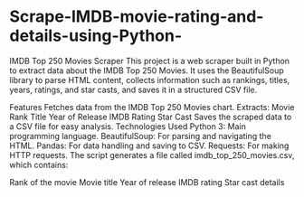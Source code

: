 # Scrape-IMDB-movie-rating-and-details-using-Python-
IMDB Top 250 Movies Scraper
This project is a web scraper built in Python to extract data about the IMDB Top 250 Movies. It uses the BeautifulSoup library to parse HTML content, collects information such as rankings, titles, years, ratings, and star casts, and saves it in a structured CSV file.

Features
Fetches data from the IMDB Top 250 Movies chart.
Extracts:
Movie Rank
Title
Year of Release
IMDB Rating
Star Cast
Saves the scraped data to a CSV file for easy analysis.
Technologies Used
Python 3: Main programming language.
BeautifulSoup: For parsing and navigating the HTML.
Pandas: For data handling and saving to CSV.
Requests: For making HTTP requests.
The script generates a file called imdb_top_250_movies.csv, which contains:

Rank of the movie
Movie title
Year of release
IMDB rating
Star cast details
